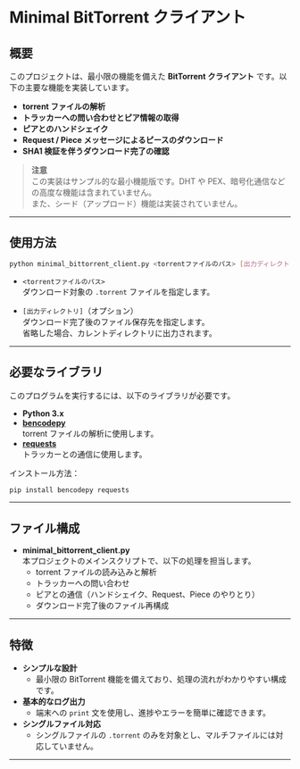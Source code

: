 # Minimal BitTorrent クライアント

## 概要

このプロジェクトは、最小限の機能を備えた **BitTorrent クライアント** です。以下の主要な機能を実装しています。

- **torrent ファイルの解析**
- **トラッカーへの問い合わせとピア情報の取得**
- **ピアとのハンドシェイク**
- **Request / Piece メッセージによるピースのダウンロード**
- **SHA1 検証を伴うダウンロード完了の確認**

> **注意**  
> この実装はサンプル的な最小機能版です。DHT や PEX、暗号化通信などの高度な機能は含まれていません。  
> また、シード（アップロード）機能は実装されていません。

---

## 使用方法

```bash
python minimal_bittorrent_client.py <torrentファイルのパス> [出力ディレクトリ]
```

- `<torrentファイルのパス>`  
  ダウンロード対象の `.torrent` ファイルを指定します。

- `[出力ディレクトリ]`（オプション）  
  ダウンロード完了後のファイル保存先を指定します。  
  省略した場合、カレントディレクトリに出力されます。

---

## 必要なライブラリ

このプログラムを実行するには、以下のライブラリが必要です。

- **Python 3.x**
- **[bencodepy](https://pypi.org/project/bencodepy/)**  
  torrent ファイルの解析に使用します。
- **[requests](https://pypi.org/project/requests/)**  
  トラッカーとの通信に使用します。

インストール方法：

```bash
pip install bencodepy requests
```

---

## ファイル構成

- **minimal_bittorrent_client.py**  
  本プロジェクトのメインスクリプトで、以下の処理を担当します。
  - torrent ファイルの読み込みと解析
  - トラッカーへの問い合わせ
  - ピアとの通信（ハンドシェイク、Request、Piece のやりとり）
  - ダウンロード完了後のファイル再構成

---

## 特徴

- **シンプルな設計**  
  - 最小限の BitTorrent 機能を備えており、処理の流れがわかりやすい構成です。
- **基本的なログ出力**  
  - 端末への `print` 文を使用し、進捗やエラーを簡単に確認できます。
- **シングルファイル対応**  
  - シングルファイルの `.torrent` のみを対象とし、マルチファイルには対応していません。

---

